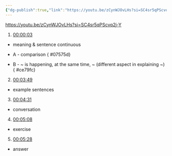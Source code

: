 ```yaml
---
{"dg-publish":true,"link":"https://youtu.be/zCynWJOvLHs?si=SC4sr5qPScvq2j-Y","permalink":"/Japanese/文法/Japanese - N2 grammar -～一方（で）/","dgPassFrontmatter":true}
---
```


https://youtu.be/zCynWJOvLHs?si=SC4sr5qPScvq2j-Y


1. [00:00:03](https://www.youtube.com/watch?v=zCynWJOvLHs&t=3#t=3.16) 
- meaning &  sentence continuous
- A - comparison
{ #07575d}

- B - ~ is happening, at the same time, ~ (different aspect in explaining ~)
{ #ce79fc}


2.  [00:03:49](https://www.youtube.com/watch?v=zCynWJOvLHs&t=229#t=03:49.44) 
- example sentences

3.  [00:04:31](https://www.youtube.com/watch?v=zCynWJOvLHs&t=271#t=04:31.16) 
- conversation

4.  [00:05:08](https://www.youtube.com/watch?v=zCynWJOvLHs&t=308#t=05:08.16) 
- exercise

5.  [00:05:28](https://www.youtube.com/watch?v=zCynWJOvLHs&t=329#t=05:29.00) 
- answer